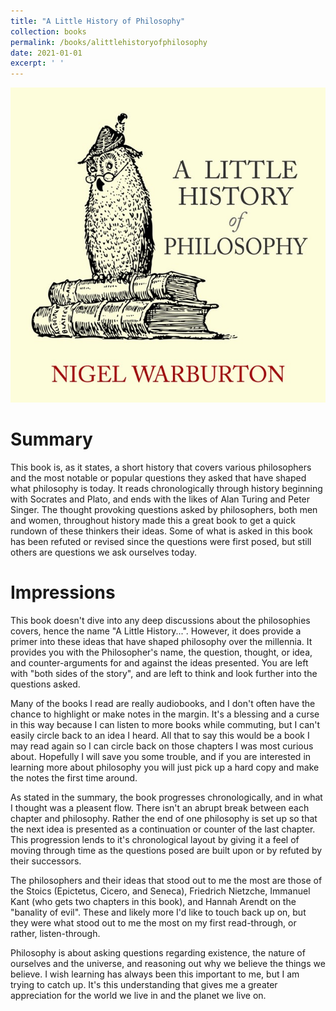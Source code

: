 ```yaml
---
title: "A Little History of Philosophy"
collection: books
permalink: /books/alittlehistoryofphilosophy
date: 2021-01-01
excerpt: ' '
---
```



![A Little History of Philosophy Cover](/images/books/alhop.jpg)

# Summary

This book is, as it states, a short history that covers various philosophers and the most notable or popular questions they asked that have shaped what philosophy is today. It reads chronologically through history beginning with Socrates and Plato, and ends with the likes of Alan Turing and Peter Singer. The thought provoking questions asked by philosophers, both men and women, throughout history made this a great book to get a quick rundown of these thinkers their ideas. Some of what is asked in this book has been refuted or revised since the questions were first posed, but still others are questions we ask ourselves today. 


# Impressions

This book doesn't dive into any deep discussions about the philosophies covers, hence the name "A Little History...". However, it does provide a primer into these ideas that have shaped philosophy over the millennia. It provides you with the Philosopher's name, the question, thought, or idea, and counter-arguments for and against the ideas presented. You are left with "both sides of the story", and are left to think and look further into the questions asked. 

Many of the books I read are really audiobooks, and I don't often have the chance to highlight or make notes in the margin. It's a blessing and a curse in this way because I can listen to more books while commuting, but I can't easily circle back to an idea I heard. All that to say this would be a book I may read again so I can circle back on those chapters I was most curious about. Hopefully I will save you some trouble, and if you are interested in learning more about philosophy you will just pick up a hard copy and make the notes the first time around.

As stated in the summary, the book progresses chronologically, and in what I thought was a pleasent flow. There isn't an abrupt break between each chapter and philosophy. Rather the end of one philosophy is set up so that the next idea is presented as a continuation or counter of the last chapter. This progression lends to it's chronological layout by giving it a feel of moving through time as the questions posed are built upon or by refuted by their successors.

The philosophers and their ideas that stood out to me the most are those of the Stoics (Epictetus, Cicero, and Seneca), Friedrich Nietzche, Immanuel Kant (who gets two chapters in this book), and Hannah Arendt on the "banality of evil". These and likely more I'd like to touch back up on, but they were what stood out to me the most on my first read-through, or rather, listen-through.

Philosophy is about asking questions regarding existence, the nature of ourselves and the universe, and reasoning out why we believe the things we believe. I wish learning has always been this important to me, but I am trying to catch up. It's this understanding that gives me a greater appreciation for the world we live in and the planet we live on.
